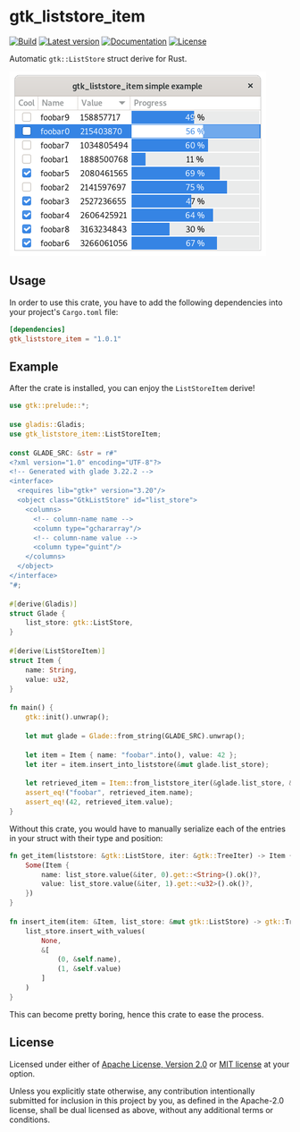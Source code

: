 # gtk_liststore_item

[![Build](https://github.com/MicroJoe/gtk_liststore_item/actions/workflows/ci.yml/badge.svg)](https://github.com/MicroJoe/gtk_liststore_item/actions/workflows/ci.yml)
[![Latest version](https://img.shields.io/crates/v/gtk_liststore_item.svg)](https://crates.io/crates/gtk_liststore_item)
[![Documentation](https://docs.rs/gtk_liststore_item/badge.svg)](https://docs.rs/gtk_liststore_item)
[![License](https://img.shields.io/crates/l/gtk_liststore_item.svg)](https://crates.io/crates/gtk_liststore_item)

Automatic `gtk::ListStore` struct derive for Rust.

![Example screenshot with a table containing multiple entries](docs/gtk_liststore_example_simple.png)

## Usage

In order to use this crate, you have to add the following dependencies into
your project's `Cargo.toml` file:

```toml
[dependencies]
gtk_liststore_item = "1.0.1"
```

## Example

After the crate is installed, you can enjoy the `ListStoreItem` derive!

```rust
use gtk::prelude::*;

use gladis::Gladis;
use gtk_liststore_item::ListStoreItem;

const GLADE_SRC: &str = r#"
<?xml version="1.0" encoding="UTF-8"?>
<!-- Generated with glade 3.22.2 -->
<interface>
  <requires lib="gtk+" version="3.20"/>
  <object class="GtkListStore" id="list_store">
    <columns>
      <!-- column-name name -->
      <column type="gchararray"/>
      <!-- column-name value -->
      <column type="guint"/>
    </columns>
  </object>
</interface>
"#;

#[derive(Gladis)]
struct Glade {
    list_store: gtk::ListStore,
}

#[derive(ListStoreItem)]
struct Item {
    name: String,
    value: u32,
}

fn main() {
    gtk::init().unwrap();

    let mut glade = Glade::from_string(GLADE_SRC).unwrap();

    let item = Item { name: "foobar".into(), value: 42 };
    let iter = item.insert_into_liststore(&mut glade.list_store);

    let retrieved_item = Item::from_liststore_iter(&glade.list_store, &iter).unwrap();
    assert_eq!("foobar", retrieved_item.name);
    assert_eq!(42, retrieved_item.value);
}
```

Without this crate, you would have to manually serialize each of the entries in
your struct with their type and position:

```rust
fn get_item(liststore: &gtk::ListStore, iter: &gtk::TreeIter) -> Item {
    Some(Item {
        name: list_store.value(&iter, 0).get::<String>().ok()?,
        value: list_store.value(&iter, 1).get::<u32>().ok()?,
    })
}

fn insert_item(item: &Item, list_store: &mut gtk::ListStore) -> gtk::TreeIter {
    list_store.insert_with_values(
        None,
        &[
            (0, &self.name),
            (1, &self.value)
        ]
    )
}
```

This can become pretty boring, hence this crate to ease the process.

## License

Licensed under either of [Apache License, Version 2.0](LICENSE-APACHE) or [MIT
license](LICENSE-MIT) at your option.

Unless you explicitly state otherwise, any contribution intentionally submitted
for inclusion in this project by you, as defined in the Apache-2.0 license,
shall be dual licensed as above, without any additional terms or conditions.
